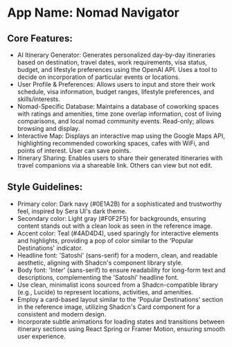 # **App Name**: Nomad Navigator

## Core Features:

- AI Itinerary Generator: Generates personalized day-by-day itineraries based on destination, travel dates, work requirements, visa status, budget, and lifestyle preferences using the OpenAI API. Uses a tool to decide on incorporation of particular events or locations.
- User Profile & Preferences: Allows users to input and store their work schedule, visa information, budget ranges, lifestyle preferences, and skills/interests.
- Nomad-Specific Database: Maintains a database of coworking spaces with ratings and amenities, time zone overlap information, cost of living comparisons, and local nomad community events. Read-only; allows browsing and display.
- Interactive Map: Displays an interactive map using the Google Maps API, highlighting recommended coworking spaces, cafes with WiFi, and points of interest. User can save points.
- Itinerary Sharing: Enables users to share their generated itineraries with travel companions via a shareable link.  Others can view but not edit.

## Style Guidelines:

- Primary color: Dark navy (#0E1A2B) for a sophisticated and trustworthy feel, inspired by Sera UI's dark theme.
- Secondary color: Light gray (#F0F2F5) for backgrounds, ensuring content stands out with a clean look as seen in the reference image.
- Accent color: Teal (#4AD4D4), used sparingly for interactive elements and highlights, providing a pop of color similar to the 'Popular Destinations' indicator.
- Headline font: 'Satoshi' (sans-serif) for a modern, clean, and readable aesthetic, aligning with Shadcn's component library style.
- Body font: 'Inter' (sans-serif) to ensure readability for long-form text and descriptions, complementing the 'Satoshi' headline font.
- Use clean, minimalist icons sourced from a Shadcn-compatible library (e.g., Lucide) to represent locations, activities, and amenities.
- Employ a card-based layout similar to the 'Popular Destinations' section in the reference image, utilizing Shadcn's Card component for a consistent and modern design.
- Incorporate subtle animations for loading states and transitions between itinerary sections using React Spring or Framer Motion, ensuring smooth user experience.